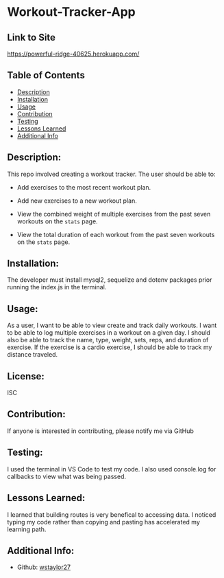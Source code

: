 # Workout-Tracker-App

## Link to Site

https://powerful-ridge-40625.herokuapp.com/

## Table of Contents

- [Description](#description)
- [Installation](#installation)
- [Usage](#usage)
- [Contribution](#contribution)
- [Testing](#testing)
- [Lessons Learned](#lessons-learned)
- [Additional Info](#additional-info)

## Description:

This repo involved creating a workout tracker. The user should be able to:

- Add exercises to the most recent workout plan.

- Add new exercises to a new workout plan.

- View the combined weight of multiple exercises from the past seven workouts on the `stats` page.

- View the total duration of each workout from the past seven workouts on the `stats` page.

## Installation:

The developer must install mysql2, sequelize and dotenv packages prior running the index.js in the terminal.

## Usage:

As a user, I want to be able to view create and track daily workouts. I want to be able to log multiple exercises in a workout on a given day. I should also be able to track the name, type, weight, sets, reps, and duration of exercise. If the exercise is a cardio exercise, I should be able to track my distance traveled.

## License:

ISC

## Contribution:

If anyone is interested in contributing, please notify me via GitHub

## Testing:

I used the terminal in VS Code to test my code. I also used console.log for callbacks to view what was being passed.

## Lessons Learned:

I learned that building routes is very benefical to accessing data. I noticed typing my code rather than copying and pasting has accelerated my learning path.

## Additional Info:

- Github: [wstaylor27](https://github.com/wstaylor27)
